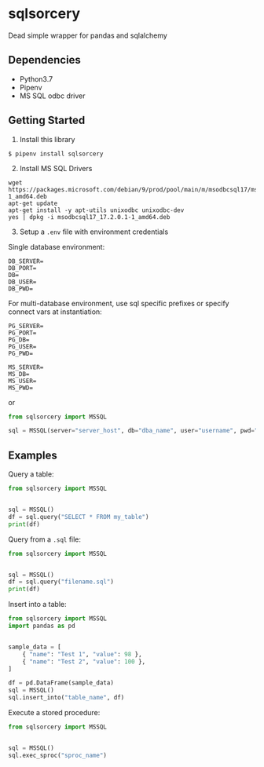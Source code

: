 # sqlsorcery
Dead simple wrapper for pandas and sqlalchemy

## Dependencies

* Python3.7
* Pipenv
* MS SQL odbc driver

## Getting Started

1. Install this library

```
$ pipenv install sqlsorcery
```

2. Install MS SQL Drivers

```
wget https://packages.microsoft.com/debian/9/prod/pool/main/m/msodbcsql17/msodbcsql17_17.2.0.1-1_amd64.deb 
apt-get update
apt-get install -y apt-utils unixodbc unixodbc-dev
yes | dpkg -i msodbcsql17_17.2.0.1-1_amd64.deb
```

3. Setup a `.env` file with environment credentials

Single database environment:
```
DB_SERVER=
DB_PORT=
DB=
DB_USER=
DB_PWD=
```

For multi-database environment, use sql specific prefixes or specify connect vars at instantiation:
```
PG_SERVER=
PG_PORT=
PG_DB=
PG_USER=
PG_PWD=

MS_SERVER=
MS_DB=
MS_USER=
MS_PWD=
```
or

```python
from sqlsorcery import MSSQL

sql = MSSQL(server="server_host", db="dba_name", user="username", pwd="password")
```

## Examples

Query a table:

```python
from sqlsorcery import MSSQL


sql = MSSQL()
df = sql.query("SELECT * FROM my_table")
print(df)
```

Query from a `.sql` file:

```python
from sqlsorcery import MSSQL


sql = MSSQL()
df = sql.query("filename.sql")
print(df)
```


Insert into a table:

```python
from sqlsorcery import MSSQL
import pandas as pd


sample_data = [
    { "name": "Test 1", "value": 98 },
    { "name": "Test 2", "value": 100 },
]

df = pd.DataFrame(sample_data)
sql = MSSQL()
sql.insert_into("table_name", df) 
```

Execute a stored procedure:

```python
from sqlsorcery import MSSQL


sql = MSSQL()
sql.exec_sproc("sproc_name")
```

